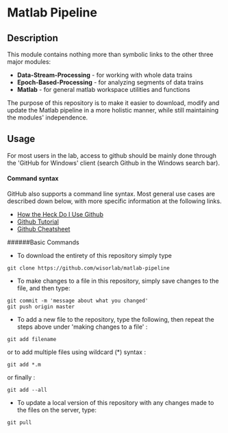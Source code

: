 Matlab Pipeline
===============

## Description

This module contains nothing more than symbolic links to the other three major modules:
  - <b>Data-Stream-Processing</b> - for working with whole data trains
  - <b>Epoch-Based-Processing</b> - for analyzing segments of data trains
  - <b>Matlab</b> - for general matlab workspace utilities and functions

The purpose of this repository is to make it easier to download, modify and update the Matlab pipeline in a more holistic manner, while still maintaining the modules' independence.

## Usage

For most users in the lab, access to github should be mainly done through the 'GitHub for Windows' client (search Github in the Windows search bar).


#### Command syntax

GitHub also supports a command line syntax. Most general use cases are described down below, with more specific information at the following links.

  - [How the Heck Do I Use Github](http://lifehacker.com/5983680/how-the-heck-do-i-use-github)
  - [Github Tutorial](http://hub.github.com/)
  - [Github Cheatsheet](http://cheat.errtheblog.com/s/git)

######Basic Commands

  - To download the entirety of this repository simply type
  
  ```
  git clone https://github.com/wisorlab/matlab-pipeline
  ```
  

  - To make changes to a file in this repository, simply save changes to the file, and then type:
  
  ```
  git commit -m 'message about what you changed'
  git push origin master
  ```

  - To add a new file to the repository, type the following, then repeat the steps above under 'making changes to a file' :
  
  ```
  git add filename
  ```
  
  or to add multiple files using wildcard (*) syntax :
  
  ```
  git add *.m
  ```
  or finally :
  
  ```
  git add --all
  ```

  - To update a local version of this repository with any changes made to the files on the server, type:
  
  ```
  git pull
  ```

